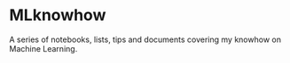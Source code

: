 # MLknowhow
A series of notebooks, lists, tips and documents covering my knowhow on Machine Learning.
